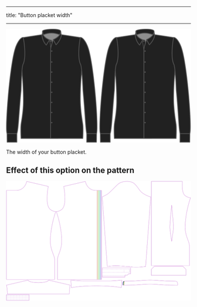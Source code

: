 - - -
title: "Button placket width"
- - -

![Button placket width](buttonplacketwidth.svg)

The width of your button placket.

## Effect of this option on the pattern

![This image shows the effect of this option by superimposing several variants that have a different value for this option](simon_buttonplacketwidth_sample.svg "Effect of this option on the pattern")
